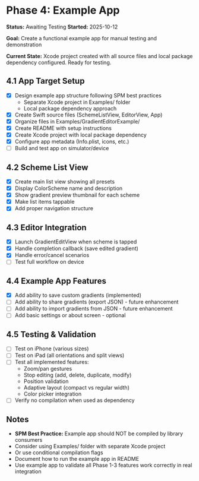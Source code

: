 # Phase 4: Example App

**Status:** Awaiting Testing
**Started:** 2025-10-12

**Goal:** Create a functional example app for manual testing and demonstration

**Current State:** Xcode project created with all source files and local package dependency configured. Ready for testing.

## 4.1 App Target Setup

- [x] Design example app structure following SPM best practices
  - Separate Xcode project in Examples/ folder
  - Local package dependency approach
- [x] Create Swift source files (SchemeListView, EditorView, App)
- [x] Organize files in Examples/GradientEditorExample/
- [x] Create README with setup instructions
- [x] Create Xcode project with local package dependency
- [x] Configure app metadata (Info.plist, icons, etc.)
- [ ] Build and test app on simulator/device

## 4.2 Scheme List View

- [x] Create main list view showing all presets
- [x] Display ColorScheme name and description
- [x] Show gradient preview thumbnail for each scheme
- [x] Make list items tappable
- [x] Add proper navigation structure

## 4.3 Editor Integration

- [x] Launch GradientEditView when scheme is tapped
- [x] Handle completion callback (save edited gradient)
- [x] Handle error/cancel scenarios
- [ ] Test full workflow on device

## 4.4 Example App Features

- [x] Add ability to save custom gradients (implemented)
- [ ] Add ability to share gradients (export JSON) - future enhancement
- [ ] Add ability to import gradients from JSON - future enhancement
- [ ] Add basic settings or about screen - optional

## 4.5 Testing & Validation

- [ ] Test on iPhone (various sizes)
- [ ] Test on iPad (all orientations and split views)
- [ ] Test all implemented features:
  - Zoom/pan gestures
  - Stop editing (add, delete, duplicate, modify)
  - Position validation
  - Adaptive layout (compact vs regular width)
  - Color picker integration
- [ ] Verify no compilation when used as dependency

## Notes

- **SPM Best Practice:** Example app should NOT be compiled by library consumers
- Consider using Examples/ folder with separate Xcode project
- Or use conditional compilation flags
- Document how to run the example app in README
- Use example app to validate all Phase 1-3 features work correctly in real integration
